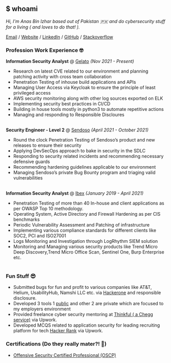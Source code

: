 ## $ whoami
_Hi, I'm Anas Bin Izhar based out of Pakistan 🇵🇰 and do cybersecurity stuff for a living ( and loves to do that! )._

[Email](mailto:anasizhar1@gmail.com) / [Website](https://anasizhar.github.io/anas-web) / [LinkedIn](https://www.linkedin.com/in/anas0x00/) / [GitHub](https://github.com/anasizhar) / [Stackoverflow](https://security.stackexchange.com/users/219978/syed-anas)

### Profession Work Experience 🤓

**Information Security Analyst** @ [Gelato](https://www.gelato.com/en-US/) _(Nov 2021 - Present)_ <br>
  - Research on latest CVE related to our environment and planning patching activity with cross team collaboration
  - Penetration Testing of inhouse build applications and APIs
  - Managing User Access via Keycloak to ensure the principle of least privileged access
  - AWS security monitoring along with other log sources exported on ELK
  - Implementing security best practices in CI/CD
  - Building in house tools mostly in python3 to automate repetitive actions
  - Managing and responding to Responsible Discloures
<br><br>

**Security Engineer - Level 2** @ [Sendoso](https://sendoso.com/) _(April 2021 - October 2021)_ <br>
  - Round the clock Penetration Testing of Sendoso’s product and new releases to ensure their security
  - Applying DevSecOps approach to bake in security in the SDLC
  - Responding to security related incidents and recommending necessary defensive guards
  - Recommending hardening guidelines applicable to our environment
  - Managing Sendoso’s private Bug Bounty program and triaging valid vulnerabilities
<br><br>

**Information Security Analyst** @ [Ibex](https://www.ibex.co/) _(January 2019 - April 2021)_ <br>
  - Penetration Testing of more than 40 In-house and client applications as per OWASP Top 10 methodology.
  - Operating System, Active Directory and Firewall Hardening as per CIS benchmarks
  - Periodic Vulnerability Assessment and Patching of infrastructure
  - Implementing various compliance standards for different clients like SOC2, PCI and ISO27001
  - Logs Monitoring and Investigation through LogRhythm SIEM solution
  - Monitoring and Managing various security products like Trend Micro Deep Discovery,Trend Micro Office Scan, Sentinel One, Burp Enterprise etc.
<br><br>

### Fun Stuff 😎
  - Submitted bugs for fun and profit to various companies like AT&T, Helium, UsabilityHub, Namshi LLC etc. via [Hackerone](https://hackerone.com/n00bs3c?type=user) and responsible disclosure.
  - Developed 3 tools 1 [public](https://github.com/anasizhar/lazy_nessus) and other 2 are private which are focused to my employers environment
  - Provided freelance cyber security mentoring at [Thinkful ( a Chegg service)](https://www.thinkful.com/) via Upwork.
  - Developed MCQS related to application security for leading recruiting platform for tech [Hacker Rank](https://www.hackerrank.com/) via Upwork.

### Certifications (Do they really mater?! 🤔)
  - [Offensive Security Certified Professional (OSCP)](https://www.credly.com/badges/b1aba2b2-d50f-4de2-909d-d631c6cc154c)
